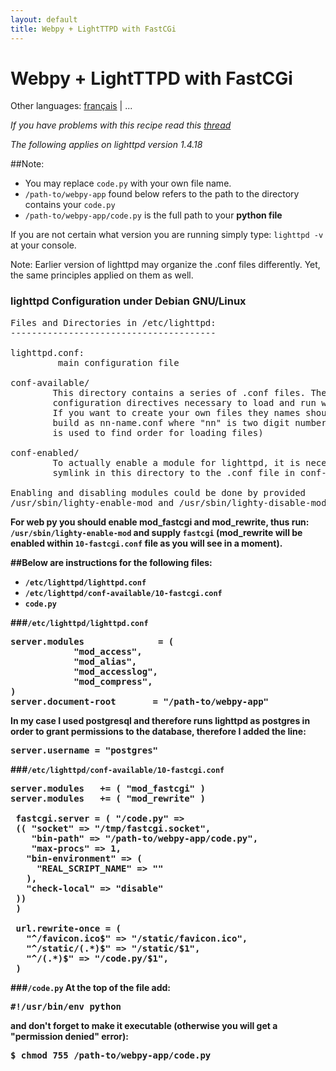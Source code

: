 ```yaml
---
layout: default
title: Webpy + LightTTPD with FastCGi
---
```


# Webpy + LightTTPD with FastCGi

Other languages: [français](/../cookbook/fastcgi-lighttpd.fr) | ...

*If you have problems with this recipe read this [thread](http://www.mail-archive.com/webpy@googlegroups.com/msg02800.html)*

*The following applies on lighttpd version 1.4.18*

##Note:
* You may replace <code>code.py</code> with your own file name.
* <code>/path-to/webpy-app</code> found below refers to the path to the directory contains your <code>code.py</code>
* <code>/path-to/webpy-app/code.py</code> is the full path to your **python file**

If you are not certain what version you are running simply type: <code>lighttpd -v</code> at your console.

Note: Earlier version of lighttpd may organize the .conf files differently. Yet, the same principles applied on them as well.

### lighttpd Configuration under Debian GNU/Linux

<pre>
Files and Directories in /etc/lighttpd:
---------------------------------------

lighttpd.conf:
         main configuration file

conf-available/
        This directory contains a series of .conf files. These files contain
        configuration directives necessary to load and run webserver modules.
        If you want to create your own files they names should be
        build as nn-name.conf where "nn" is two digit number (number
        is used to find order for loading files)

conf-enabled/
        To actually enable a module for lighttpd, it is necessary to create a
        symlink in this directory to the .conf file in conf-available/.

Enabling and disabling modules could be done by provided
/usr/sbin/lighty-enable-mod and /usr/sbin/lighty-disable-mod scripts.
</pre>

<strong>
For web py you should enable mod_fastcgi and mod_rewrite, thus run: <code>/usr/sbin/lighty-enable-mod</code> and supply <code>fastcgi</code>
(mod_rewrite will be enabled within <code>10-fastcgi.conf</code> file as you will see in a moment).

##Below are instructions for the following files:
* <code>/etc/lighttpd/lighttpd.conf</code>
* <code>/etc/lighttpd/conf-available/10-fastcgi.conf</code>
* <code>code.py</code>

###<code>/etc/lighttpd/lighttpd.conf</code>

<pre>
server.modules              = (
            "mod_access",
            "mod_alias",
            "mod_accesslog",
            "mod_compress",
)
server.document-root       = "/path-to/webpy-app"
</pre>

In my case I used postgresql and therefore runs lighttpd as postgres in order to grant permissions to the database, therefore I added the line:

<pre>
server.username = "postgres"
</pre>

###<code>/etc/lighttpd/conf-available/10-fastcgi.conf</code>

<pre>
server.modules   += ( "mod_fastcgi" )
server.modules   += ( "mod_rewrite" )

 fastcgi.server = ( "/code.py" =>
 (( "socket" => "/tmp/fastcgi.socket",
    "bin-path" => "/path-to/webpy-app/code.py",
    "max-procs" => 1,
   "bin-environment" => (
     "REAL_SCRIPT_NAME" => ""
   ),
   "check-local" => "disable"
 ))
 )

 url.rewrite-once = (
   "^/favicon.ico$" => "/static/favicon.ico",
   "^/static/(.*)$" => "/static/$1",
   "^/(.*)$" => "/code.py/$1",
 )
</pre>

###<code>/code.py</code>
At the top of the file add:

<pre>
#!/usr/bin/env python
</pre>

and don't forget to make it executable (otherwise you will get a "permission denied" error):

<pre>
$ chmod 755 /path-to/webpy-app/code.py
</pre>

